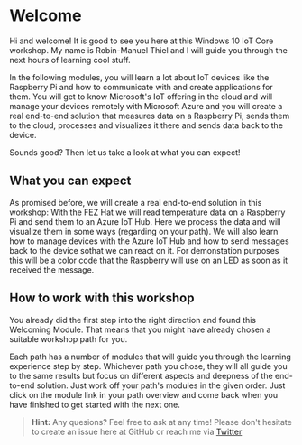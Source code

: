 # Welcome
Hi and welcome! It is good to see you here at this Windows 10 IoT Core workshop. My name is Robin-Manuel Thiel and I will guide you through the next hours of learning cool stuff.

In the following modules, you will learn a lot about IoT devices like the Raspberry Pi and how to communicate with and create applications for them. You will get to know Microsoft's IoT offering in the cloud and will manage your devices remotely with Microsoft Azure and you will create a real end-to-end solution that measures data on a Raspberry Pi, sends them to the cloud, processes and visualizes it there and sends data back to the device.

Sounds good? Then let us take a look at what you can expect!

## What you can expect
As promised before, we will create a real end-to-end solution in this workshop: With the FEZ Hat we will read temperature data on a Raspberry Pi and send them to an Azure IoT Hub. Here we process the data and will visualize them in some ways (regarding on your path). We will also learn how to manage devices with the Azure IoT Hub and how to send messages back to the device sothat we can react on it. For demonstation purposes this will be a color code that the Raspberry will use on an LED as soon as it received the message.

## How to work with this workshop
You already did the first step into the right direction and found this Welcoming Module. That means that you might have already chosen a suitable workshop path for you.

Each path has a number of modules that will guide you through the learning experience step by step. Whichever path you chose, they will all guide you to the same results but focus on different aspects and deepness of the end-to-end solution. Just work off your path's modules in the given order. Just click on the module link in your path overview and come back when you have finished to get started with the next one.

> **Hint:** Any quesions? Feel free to ask at any time! Please don't hesitate to create an issue here at GitHub or reach me via [Twitter](https://twitter.com/einRobby)
